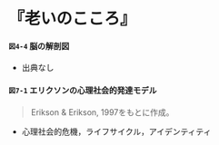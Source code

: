 # 『老いのこころ』

#### `図4-4` 脳の解剖図
+ 出典なし

#### `図7-1` エリクソンの心理社会的発達モデル
> Erikson & Erikson, 1997をもとに作成。
+ 心理社会的危機，ライフサイクル，アイデンティティ
